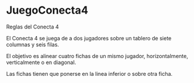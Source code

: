 # JuegoConecta4
Reglas del Conecta 4

El Conecta 4 se juega de a dos jugadores sobre un tablero de siete columnas y seis filas.

El objetivo es alinear cuatro fichas de un mismo jugador,  horizontalmente, verticalmente o en diagonal. 

Las fichas tienen que ponerse en la linea inferior o sobre otra ficha.